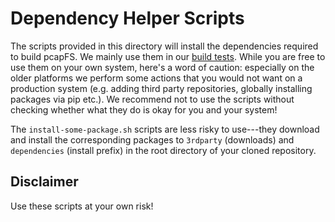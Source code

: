 # Dependency Helper Scripts
The scripts provided in this directory will install the dependencies required to build pcapFS. We mainly use them in
our [build tests](../../tests/build). While you are free to use them on your own system, here's a word of 
caution: especially on the older platforms we perform some actions that you would not want on a production system 
(e.g. adding third party repositories, globally installing packages via pip etc.). We recommend not to use the scripts
without checking whether what they do is okay for you and your system!

The `install-some-package.sh` scripts are less risky to use---they download and install the corresponding packages 
to `3rdparty` (downloads) and `dependencies` (install prefix) in the root directory of your cloned repository.

## Disclaimer
Use these scripts at your own risk!
